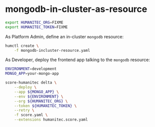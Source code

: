 # mongodb-in-cluster-as-resource

```bash
export HUMANITEC_ORG=FIXME
export HUMANITEC_TOKEN=FIXME
```

As Platform Admin, define an in-cluster `mongodb` resource:
```bash
humctl create \
    -f mongodb-incluster-resource.yaml
```

As Developer, deploy the frontend app talking to the `mongodb` resource:
```bash
ENVIRONMENT=development
MONGO_APP=your-mongo-app

score-humanitec delta \
    --deploy \
    --app ${MONGO_APP} \
    --env ${ENVIRONMENT} \
    --org ${HUMANITEC_ORG} \
    --token ${HUMANITEC_TOKEN} \
    --retry \
    -f score.yaml \
    --extensions humanitec.score.yaml
```

